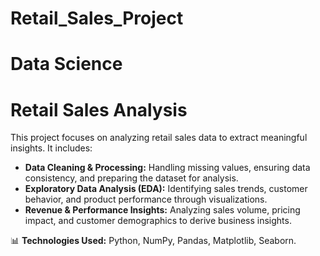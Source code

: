 # Retail_Sales_Project
# **Data Science**

# Retail Sales Analysis  

This project focuses on analyzing retail sales data to extract meaningful insights. It includes:  

- **Data Cleaning & Processing:** Handling missing values, ensuring data consistency, and preparing the dataset for analysis.  
- **Exploratory Data Analysis (EDA):** Identifying sales trends, customer behavior, and product performance through visualizations.  
- **Revenue & Performance Insights:** Analyzing sales volume, pricing impact, and customer demographics to derive business insights.  

📊 **Technologies Used:** Python, NumPy, Pandas, Matplotlib, Seaborn.
